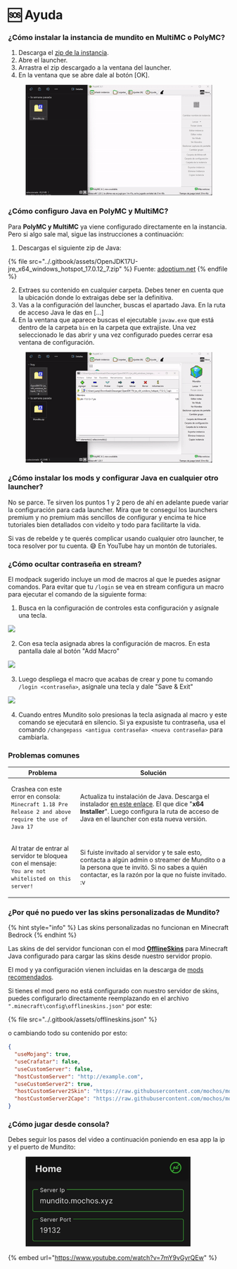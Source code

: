 # 🆘 Ayuda

### ¿Cómo instalar la instancia de mundito en MultiMC o PolyMC?

1. Descarga el [zip de la instancia](../#mods-recomendados-java).
2. Abre el launcher.
3. Arrastra el zip descargado a la ventana del launcher.
4. En la ventana que se abre dale al botón \[OK].

<figure><img src="../.gitbook/assets/instalar-instancia.gif" alt=""><figcaption></figcaption></figure>

### ¿Cómo configuro Java en PolyMC y MultiMC?

Para **PolyMC y MultiMC** ya viene configurado directamente en la instancia. Pero si algo sale mal, sigue las instrucciones a continuación:

1. Descargas el siguiente zip de Java:

{% file src="../.gitbook/assets/OpenJDK17U-jre_x64_windows_hotspot_17.0.12_7.zip" %}
Fuente: [adoptium.net](https://adoptium.net/temurin/releases/?os=windows\&package=jre\&version=17)
{% endfile %}

2. Extraes su contenido en cualquier carpeta. Debes tener en cuenta que la ubicación donde lo extraigas debe ser la definitiva.
3. Vas a la configuración del launcher, buscas el apartado Java. En la ruta de acceso Java le das en \[...]
4. En la ventana que aparece buscas el ejecutable `javaw.exe` que está dentro de la carpeta `bin` en la carpeta que extrajiste. Una vez seleccionado le das abrir y una vez configurado puedes cerrar esa ventana de configuración.

<figure><img src="../.gitbook/assets/instalar-java.gif" alt=""><figcaption></figcaption></figure>

### ¿Cómo instalar los mods y configurar Java en cualquier otro launcher?

No se parce. Te sirven los puntos 1 y 2 pero de ahí en adelante puede variar la configuración para cada launcher. Mira que te conseguí los launchers premium y no premium más sencillos de configurar y encima te hice tutoriales bien detallados con videíto y todo para facilitarte la vida.

Si vas de rebelde y te querés complicar usando cualquier otro launcher, te toca resolver por tu cuenta. 😅 En YouTube hay un montón de tutoriales.

### ¿Cómo ocultar contraseña en stream?

El modpack sugerido incluye un mod de macros al que le puedes asignar comandos. Para evitar que tu `/login` se vea en stream configura un macro para ejecutar el comando de la siguiente forma:

1. Busca en la configuración de controles esta configuración y asígnale una tecla.

![](https://i.imgur.com/RqKDa1c.png)

2. Con esa tecla asignada abres la configuración de macros. En esta pantalla dale al botón "Add Macro"

![](https://i.imgur.com/CqAQVei.png)

3. Luego despliega el macro que acabas de crear y pone tu comando `/login <contraseña>`, asígnale una tecla y dale "Save & Exit"

![](https://i.imgur.com/g0O1XGX.png)

4. Cuando entres Mundito solo presionas la tecla asignada al macro y este comando se ejecutará en silencio. Si ya expusiste tu contraseña, usa el comando `/changepass <antigua contraseña> <nueva contraseña>` para cambiarla.

### Problemas comunes

| Problema                                                                                                                    | Solución                                                                                                                                                                                                                                                        |
| --------------------------------------------------------------------------------------------------------------------------- | --------------------------------------------------------------------------------------------------------------------------------------------------------------------------------------------------------------------------------------------------------------- |
| <p>Crashea con este error en consola:<br><code>Minecraft 1.18 Pre Release 2 and above require the use of Java 17</code></p> | Actualiza tu instalación de Java. Descarga el instalador [en este enlace](https://www.oracle.com/java/technologies/downloads/#jdk22-windows). El que dice "**x64 Installer**". Luego configura la ruta de acceso de Java en el launcher con esta nueva versión. |
| <p>Al tratar de entrar al servidor te bloquea con el mensaje:<br><code>You are not whitelisted on this server!</code></p>   | Si fuiste invitado al servidor y te sale esto, contacta a algún admin o streamer de Mundito o a la persona que te invitó. Si no sabes a quién contactar, es la razón por la que no fuiste invitado. :v                                                          |

### ¿Por qué no puedo ver las skins personalizadas de Mundito?

{% hint style="info" %}
Las skins personalizadas no funcionan en Minecraft Bedrock
{% endhint %}

Las skins de del servidor funcionan con el mod [**OfflineSkins**](https://www.curseforge.com/minecraft/mc-mods/offlineskins) para Minecraft Java configurado para cargar las skins desde nuestro servidor propio.

El mod y ya configuración vienen incluidas en la descarga de [mods recomendados](../#mods-recomendados-java).

Si tienes el mod pero no está configurado con nuestro servidor de skins, puedes configurarlo directamente reemplazando en el archivo `".minecraft\config\offlineskins.json"` por este:

{% file src="../.gitbook/assets/offlineskins.json" %}

o cambiando todo su contenido por esto:

```json
{
  "useMojang": true,
  "useCrafatar": false,
  "useCustomServer": false,
  "hostCustomServer": "http://example.com",
  "useCustomServer2": true,
  "hostCustomServer2Skin": "https://raw.githubusercontent.com/mochos/mochos.github.io/main/skins/skins/%name%.png",
  "hostCustomServer2Cape": "https://raw.githubusercontent.com/mochos/mochos.github.io/main/skins/capes/%name%.png"
}
```



### ¿Cómo jugar desde consola?

Debes seguir los pasos del video a continuación poniendo en esa app la ip y el puerto de Mundito:

<figure><img src="../.gitbook/assets/servidor-celular.jpg" alt="" width="375"><figcaption></figcaption></figure>

{% embed url="https://www.youtube.com/watch?v=7mY9vGyrQEw" %}
